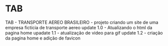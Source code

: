# TAB
TAB - TRANSPORTE AEREO BRASILEIRO - projeto criando um site de uma empresa fictícia de transporte aereo
update 1.0 - Atualizando o html da pagina home 
upadate 1.1 - atualização de video para gif
update 1.2 - criação da pagina home e adição de favicon

